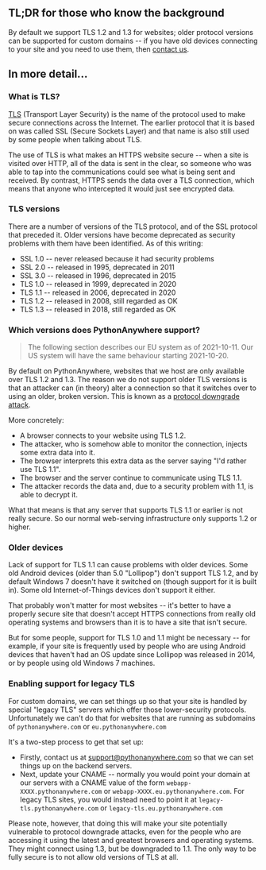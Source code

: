 <!--
.. title: TLS version support
.. slug: TLSVersionSupport
.. date: 2021-10-11 14:35:28 UTC+01:00
.. tags:
.. category:
.. link:
.. description:
.. type: text
-->

## TL;DR for those who know the background

By default we support TLS 1.2 and 1.3 for websites; older protocol versions can
be supported for custom domains -- if you have old devices connecting to your
site and you need to use them, then [contact us](support@pythonanywhere.com).


## In more detail...

### What is TLS?

[TLS](https://en.wikipedia.org/wiki/Transport_Layer_Security) (Transport Layer
Security) is the name of the protocol used to make secure
connections across the Internet.  The earlier protocol that it is based on was
called SSL (Secure Sockets Layer) and that name is also still used by some
people when talking about TLS.

The use of TLS is what makes an HTTPS website secure -- when a site is visited
over HTTP, all of the data is sent in the clear, so someone who was able to tap
into the communications could see what is being sent and received.  By contrast,
HTTPS sends the data over a TLS connection, which means that anyone who
intercepted it would just see encrypted data.


### TLS versions

There are a number of versions of the TLS protocol, and of the SSL protocol that
preceded it.  Older versions have become deprecated as security problems with
them have been identified.  As of this writing:

* SSL 1.0 -- never released because it had security problems
* SSL 2.0 -- released in 1995, deprecated in 2011
* SSL 3.0 -- released in 1996, deprecated in 2015
* TLS 1.0 -- released in 1999, deprecated in 2020
* TLS 1.1 -- released in 2006, deprecated in 2020
* TLS 1.2 -- released in 2008, still regarded as OK
* TLS 1.3 -- released in 2018, still regarded as OK


### Which versions does PythonAnywhere support?

> The following section describes our EU system as of 2021-10-11.  Our US
> system will have the same behaviour starting 2021-10-20.

By default on PythonAnywhere, websites that we host are only available over TLS
1.2 and 1.3.  The reason we do not support older TLS versions is that an
attacker can (in theory) alter a connection so that it switches over to using an
older, broken version.  This is known as a
[protocol downgrade attack](https://en.wikipedia.org/wiki/Downgrade_attack).

More concretely:

* A browser connects to your website using TLS 1.2.
* The attacker, who is somehow able to monitor the connection, injects some extra data into it.
* The browser interprets this extra data as the server saying "I'd rather use TLS 1.1".
* The browser and the server continue to communicate using TLS 1.1.
* The attacker records the data and, due to a security problem with 1.1, is able to decrypt it.

What that means is that any server that supports TLS 1.1 or earlier is not really
secure.  So our normal web-serving infrastructure only supports 1.2 or higher.


### Older devices

Lack of support for TLS 1.1 can cause problems with older devices.  Some old Android devices (older
than 5.0 "Lollipop") don't support TLS 1.2, and by default Windows 7 doesn't
have it switched on (though support for it is built in).  Some old Internet-of-Things devices
don't support it either.

That probably won't matter for most websites -- it's better to have a properly
secure site that doesn't accept HTTPS connections from really old operating
systems and browsers than it is to have a site that isn't secure.

But for some people, support for TLS 1.0 and 1.1 might be necessary -- for
example, if your site is frequently used by people who are using Android devices
that haven't had an OS update since Lollipop was released in 2014, or by people
using old Windows 7 machines.


### Enabling support for legacy TLS

For custom domains, we can set things up so that your site is handled by special
"legacy TLS" servers which offer those lower-security protocols.  Unfortunately
we can't do that for websites that are running as subdomains of `pythonanywhere.com`
or `eu.pythonanywhere.com`

It's a two-step process to get that set up:

* Firstly, contact us at [support@pythonanywhere.com](support@pythonanywhere.com) so that we can set things up on the backend servers.
* Next, update your CNAME -- normally you would point your domain at our servers with a CNAME value of the form `webapp-XXXX.pythonanywhere.com` or `webapp-XXXX.eu.pythonanywhere.com`.  For legacy TLS sites, you would instead need to point it at `legacy-tls.pythonanywhere.com` or `legacy-tls.eu.pythonanywhere.com`

Please note, however, that doing this will make your site potentially vulnerable
to protocol downgrade attacks, even for the people who are accessing it using
the latest and greatest browsers and operating systems.  They might connect using
1.3, but be downgraded to 1.1.  The only way to be fully secure is to not allow
old versions of TLS at all.





